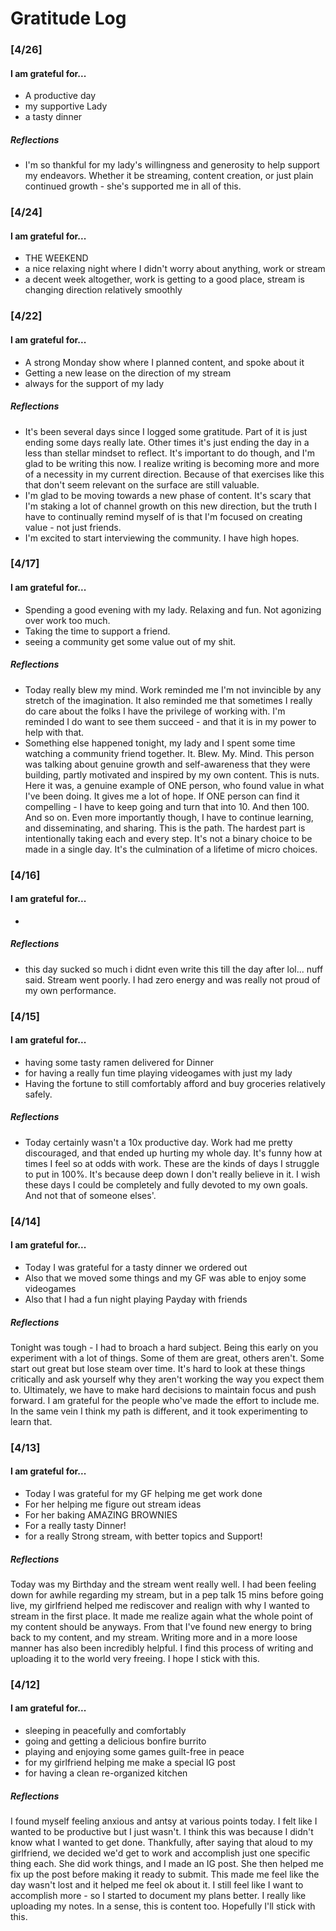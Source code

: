 # __Gratitude Log__

### [4/26]

#### I am grateful for...
 - A productive day
 - my supportive Lady
 - a tasty dinner

##### Reflections
 - I'm so thankful for my lady's willingness and generosity to help support my endeavors.  Whether it be streaming, content creation, or just plain continued growth - she's supported me in all of this.

### [4/24]

#### I am grateful for...
 - THE WEEKEND
 - a nice relaxing night where I didn't worry about anything, work or  stream
 - a decent week altogether, work is getting to a good place, stream is changing direction relatively smoothly

### [4/22]

#### I am grateful for...
 - A strong Monday show where I planned content, and spoke about it
 - Getting a new lease on the direction of my stream
 - always for the support of my lady

##### Reflections
 - It's been several days since I logged some gratitude.  Part of it is just ending some days really late.  Other times it's just ending the day in a less than stellar mindset to reflect.  It's important to do though, and I'm glad to be writing this now.  I realize writing is becoming more and more of a necessity in my current direction.  Because of that exercises like this that don't seem relevant on the surface are still valuable.
 - I'm glad to be moving towards a new phase of content.  It's scary that I'm staking a lot of channel growth on this new direction, but the truth I have to continually remind myself of is that I'm focused on creating value - not just friends.
 - I'm excited to start interviewing the community.  I have high hopes.

### [4/17]

#### I am grateful for...
 - Spending a good evening with my lady. Relaxing and fun. Not agonizing over work too much.
 - Taking the time to support a friend.  
 - seeing a community get some value out of my shit.

##### Reflections
 - Today really blew my mind.  Work reminded me I'm not invincible by any stretch of the imagination.  It also reminded me that sometimes I really do care about the folks I have the privilege of working with.  I'm reminded I do want to see them succeed - and that it is in my power to help with that.  
 - Something else happened tonight, my lady and I spent some time watching a community friend together.  It. Blew. My. Mind.  This person was talking about genuine growth and self-awareness that they were building, partly motivated and inspired by my own content.  This is nuts.  Here it was, a genuine example of ONE person, who found value in what I've been doing.  It gives me a lot of hope.  If ONE person can find it compelling - I have to keep going and turn that into 10. And then 100. And so on.  Even more importantly though, I have to continue learning, and disseminating, and sharing.  This is the path.  The hardest part is intentionally taking each and every step.  It's not a binary choice to be made in a single day.  It's the culmination of a lifetime of micro choices.

### [4/16]

#### I am grateful for...
 -

##### Reflections
 - this day sucked so much i didnt even write this till the day after lol... nuff said.  Stream went poorly.  I had zero energy and was really not proud of my own performance.

### [4/15]

#### I am grateful for...
 - having some tasty ramen delivered for Dinner
 - for having a really fun time playing videogames with just my lady
 - Having the fortune to still comfortably afford and buy groceries relatively safely.

##### Reflections
 - Today certainly wasn't a 10x productive day. Work had me pretty discouraged, and that ended up hurting my whole day.  It's funny how at times I feel so at odds with work.   These are the kinds of days I struggle to put in 100%.  It's because deep down I don't really believe in it.  I wish these days I could be completely and fully devoted to my own goals.  And not that of someone elses'.

### [4/14]

#### I am grateful for...
 - Today I was grateful for a tasty dinner we ordered out
 - Also that we moved some things and my GF was able to enjoy some videogames
 - Also that I had a fun night playing Payday with friends

##### Reflections
Tonight was tough - I had to broach a hard subject.  Being this early on you experiment with a lot of things.  Some of them are great, others aren't.  Some start out great but lose steam over time.  It's hard to look at these things critically and ask yourself why they aren't working the way you expect them to.  Ultimately, we have to make hard decisions to maintain focus and push forward.  I am grateful for the people who've made the effort to include me.  In the same vein I think my path is different, and it took experimenting to learn that.

### [4/13]

#### I am grateful for...
 - Today I was grateful for my GF helping me get work done
 - For her helping me figure out stream ideas
 - For her baking AMAZING BROWNIES
 - For a really tasty Dinner!
 - for a really Strong stream, with better topics and Support!

##### Reflections

Today was my Birthday and the stream went really well.  I had been feeling down for awhile regarding my stream, but in a pep talk 15 mins before going live, my girlfriend helped me rediscover and realign with why I wanted to stream in the first place.  It made me realize again what the whole point of my content should be anyways.  From that I've found new energy to bring back to my content, and my stream.  Writing more and in a more loose manner has also been incredibly helpful.  I find this process of writing and uploading it to the world very freeing.  I hope I stick with this.

### [4/12]

#### I am grateful for...
 - sleeping in peacefully and comfortably
 - going and getting a delicious bonfire burrito
 - playing and enjoying some games guilt-free in peace
 - for my girlfriend helping me make a special IG post
 - for having a clean re-organized kitchen

##### Reflections

I found myself feeling anxious and antsy at various points today.  I felt like I wanted to be productive but I just wasn't.  I think this was because I didn't know what I wanted to get done.  Thankfully, after saying that aloud to my girlfriend, we decided we'd get to work and accomplish just one specific thing each.  She did work things, and I made an IG post.  She then helped me fix up the post before making it ready to submit.  This made me feel like the day wasn't lost and it helped me feel ok about it.  I still feel like I want to accomplish more - so I started to document my plans better.  I really like uploading my notes.  In a sense, this is content too.  Hopefully I'll stick with this.
